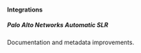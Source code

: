 
#### Integrations

##### Palo Alto Networks Automatic SLR

Documentation and metadata improvements.
